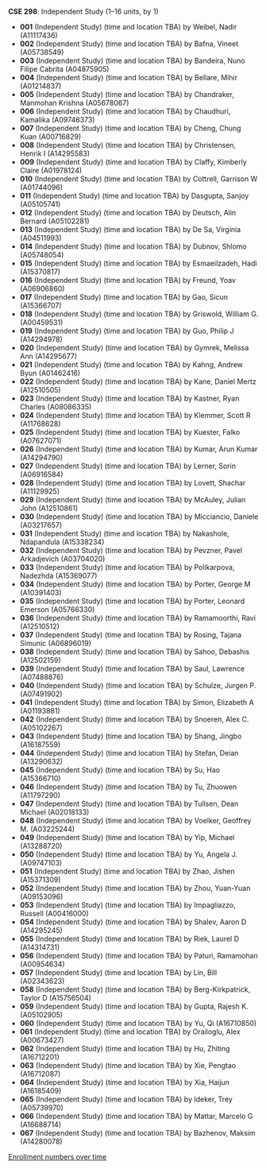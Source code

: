 **CSE 298**: Independent Study (1–16 units, by 1)

- **001** (Independent Study) (time and location TBA) by Weibel, Nadir (A11117436)
- **002** (Independent Study) (time and location TBA) by Bafna, Vineet (A05738549)
- **003** (Independent Study) (time and location TBA) by Bandeira, Nuno Filipe Cabrita (A04875905)
- **004** (Independent Study) (time and location TBA) by Bellare, Mihir (A01214837)
- **005** (Independent Study) (time and location TBA) by Chandraker, Manmohan Krishna (A05678067)
- **006** (Independent Study) (time and location TBA) by Chaudhuri, Kamalika (A09748373)
- **007** (Independent Study) (time and location TBA) by Cheng, Chung Kuan (A00716829)
- **008** (Independent Study) (time and location TBA) by Christensen, Henrik I (A14295583)
- **009** (Independent Study) (time and location TBA) by Claffy, Kimberly Claire (A01978124)
- **010** (Independent Study) (time and location TBA) by Cottrell, Garrison W (A01744096)
- **011** (Independent Study) (time and location TBA) by Dasgupta, Sanjoy (A05105741)
- **012** (Independent Study) (time and location TBA) by Deutsch, Alin Bernard (A05102281)
- **013** (Independent Study) (time and location TBA) by De Sa, Virginia (A04511993)
- **014** (Independent Study) (time and location TBA) by Dubnov, Shlomo (A05748054)
- **015** (Independent Study) (time and location TBA) by Esmaeilzadeh, Hadi (A15370817)
- **016** (Independent Study) (time and location TBA) by Freund, Yoav (A06906860)
- **017** (Independent Study) (time and location TBA) by Gao, Sicun (A15366707)
- **018** (Independent Study) (time and location TBA) by Griswold, William G. (A00459531)
- **019** (Independent Study) (time and location TBA) by Guo, Philip J (A14294978)
- **020** (Independent Study) (time and location TBA) by Gymrek, Melissa Ann (A14295677)
- **021** (Independent Study) (time and location TBA) by Kahng, Andrew Byun (A01462416)
- **022** (Independent Study) (time and location TBA) by Kane, Daniel Mertz (A12510505)
- **023** (Independent Study) (time and location TBA) by Kastner, Ryan Charles (A08086335)
- **024** (Independent Study) (time and location TBA) by Klemmer, Scott R (A11768628)
- **025** (Independent Study) (time and location TBA) by Kuester, Falko (A07627071)
- **026** (Independent Study) (time and location TBA) by Kumar, Arun Kumar (A14294790)
- **027** (Independent Study) (time and location TBA) by Lerner, Sorin (A06916584)
- **028** (Independent Study) (time and location TBA) by Lovett, Shachar (A11129925)
- **029** (Independent Study) (time and location TBA) by McAuley, Julian John (A12510861)
- **030** (Independent Study) (time and location TBA) by Micciancio, Daniele (A03217657)
- **031** (Independent Study) (time and location TBA) by Nakashole, Ndapandula (A15338234)
- **032** (Independent Study) (time and location TBA) by Pevzner, Pavel Arkadjevich (A03704020)
- **033** (Independent Study) (time and location TBA) by Polikarpova, Nadezhda (A15369077)
- **034** (Independent Study) (time and location TBA) by Porter, George M (A10391403)
- **035** (Independent Study) (time and location TBA) by Porter, Leonard Emerson (A05766330)
- **036** (Independent Study) (time and location TBA) by Ramamoorthi, Ravi (A12510512)
- **037** (Independent Study) (time and location TBA) by Rosing, Tajana Simunic (A06896019)
- **038** (Independent Study) (time and location TBA) by Sahoo, Debashis (A12502159)
- **039** (Independent Study) (time and location TBA) by Saul, Lawrence (A07488876)
- **040** (Independent Study) (time and location TBA) by Schulze, Jurgen P. (A07491902)
- **041** (Independent Study) (time and location TBA) by Simon, Elizabeth A (A01193881)
- **042** (Independent Study) (time and location TBA) by Snoeren, Alex C. (A05102267)
- **043** (Independent Study) (time and location TBA) by Shang, Jingbo (A16187559)
- **044** (Independent Study) (time and location TBA) by Stefan, Deian (A13290632)
- **045** (Independent Study) (time and location TBA) by Su, Hao (A15366710)
- **046** (Independent Study) (time and location TBA) by Tu, Zhuowen (A11797290)
- **047** (Independent Study) (time and location TBA) by Tullsen, Dean Michael (A02018133)
- **048** (Independent Study) (time and location TBA) by Voelker, Geoffrey M. (A03225244)
- **049** (Independent Study) (time and location TBA) by Yip, Michael (A13288720)
- **050** (Independent Study) (time and location TBA) by Yu, Angela J. (A09747103)
- **051** (Independent Study) (time and location TBA) by Zhao, Jishen (A15371309)
- **052** (Independent Study) (time and location TBA) by Zhou, Yuan-Yuan (A09153096)
- **053** (Independent Study) (time and location TBA) by Impagliazzo, Russell (A00416000)
- **054** (Independent Study) (time and location TBA) by Shalev, Aaron D (A14295245)
- **055** (Independent Study) (time and location TBA) by Riek, Laurel D (A14314731)
- **056** (Independent Study) (time and location TBA) by Paturi, Ramamohan (A00954634)
- **057** (Independent Study) (time and location TBA) by Lin, Bill (A02343623)
- **058** (Independent Study) (time and location TBA) by Berg-Kirkpatrick, Taylor D (A15756504)
- **059** (Independent Study) (time and location TBA) by Gupta, Rajesh K. (A05102905)
- **060** (Independent Study) (time and location TBA) by Yu, Qi (A16710850)
- **061** (Independent Study) (time and location TBA) by Orailoglu, Alex (A00673427)
- **062** (Independent Study) (time and location TBA) by Hu, Zhiting (A16712201)
- **063** (Independent Study) (time and location TBA) by Xie, Pengtao (A16712087)
- **064** (Independent Study) (time and location TBA) by Xia, Haijun (A16185409)
- **065** (Independent Study) (time and location TBA) by Ideker, Trey (A05739970)
- **066** (Independent Study) (time and location TBA) by Mattar, Marcelo G (A16688714)
- **067** (Independent Study) (time and location TBA) by Bazhenov, Maksim (A14280078)

[Enrollment numbers over time](./CSE298.tsv)
